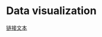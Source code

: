# Data visualization

[链接文本](./courses/01-data-visualization-with-3d/data-visualization-with-d3.md)


